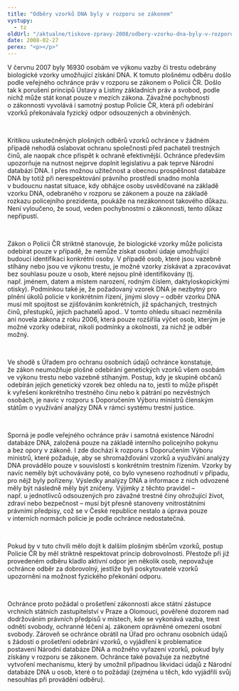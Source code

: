 ```yaml
---
title: "Odběry vzorků DNA byly v rozporu se zákonem"
vystupy:
  - tz
oldUrl: "/aktualne/tiskove-zpravy-2008/odbery-vzorku-dna-byly-v-rozporu-se-zakonem"
date: 2008-02-27
perex: "<p></p>"
---
```


<!-- imported from the old website -->

<p class="Normln">V červnu 2007 byly 16930 osobám ve výkonu vazby či trestu odebrány biologické vzorky umožňující získání DNA. K tomuto plošnému odběru došlo podle veřejného ochránce práv v rozporu se zákonem o Policii ČR. Došlo tak k porušení principů Ústavy a Listiny základních práv a svobod, podle nichž může stát konat pouze v mezích zákona. Závažné pochybnosti o zákonnosti vyvolává i samotný postup Policie ČR, která při odebírání vzorků překonávala fyzický odpor odsouzených a obviněných.</p><p class="Normln"> </p><p class="Normln">Kritikou uskutečněných plošných odběrů vzorků ochránce v žádném případě nehodlá oslabovat ochranu společnosti před pachateli trestných činů, ale naopak chce přispět k ochraně efektivnější. Ochránce především upozorňuje na nutnost nejprve doplnit legislativu a pak teprve Národní databázi DNA. I přes možnou užitečnost a obecnou prospěšnost databáze DNA by totiž při nerespektování právního prostředí snadno mohla v budoucnu nastat situace, kdy obhájce osoby usvědčované na základě vzorku DNA, odebraného v rozporu se zákonem a pouze na základě rozkazu policejního prezidenta, poukáže na nezákonnost takového důkazu. Není vyloučeno, že soud, veden pochybnostmi o zákonnosti, tento důkaz nepřipustí.</p><p class="Normln"> </p><p class="Normln">Zákon o Policii ČR striktně stanovuje, že biologické vzorky může policista odebírat pouze v případě, že nemůže získat osobní údaje umožňující budoucí identifikaci konkrétní osoby. V případě osob, které jsou vazebně stíhány nebo jsou ve výkonu trestu, je možné vzorky získávat a zpracovávat bez souhlasu pouze u osob, které nejsou plně identifikovány (tj. např. jménem, datem a místem narození, rodným číslem, daktyloskopickými otisky). Podmínkou také je, že požadovaný vzorek DNA je nezbytný pro plnění úkolů policie v konkrétním řízení, jinými slovy – odběr vzorku DNA musí mít spojitost se zjišťováním konkrétních, již spáchaných, trestných činů, přestupků, jejich pachatelů apod.. V tomto ohledu situaci nezměnila ani novela zákona z roku 2006, která pouze rozšířila výčet osob, kterým je možné vzorky odebírat, nikoli podmínky a okolnosti, za nichž je odběr možný.</p><p class="Normln"> </p><p class="Normln">Ve shodě s Úřadem pro ochranu osobních údajů ochránce konstatuje, že zákon neumožňuje plošné odebírání genetických vzorků všem osobám ve výkonu trestu nebo vazebně stíhaným. Postup, kdy je skupině občanů odebírán jejich genetický vzorek bez ohledu na to, jestli to může přispět k vyřešení konkrétního trestného činu nebo k pátrání po nezvěstných osobách, je navíc v rozporu s Doporučením Výboru ministrů členským státům o využívání analýzy DNA v rámci systému trestní justice.</p><p class="Normln"> </p><p class="Normln">Sporná je podle veřejného ochránce práv i samotná existence Národní databáze DNA, založená pouze na základě interního policejního pokynu a bez opory v zákoně. I zde dochází k rozporu s Doporučením Výboru ministrů, které požaduje, aby se shromažďování vzorků a využívání analýzy DNA provádělo pouze v souvislosti s konkrétním trestním řízením. Vzorky by navíc neměly být uchovávány poté, co bylo vyneseno rozhodnutí v případu, pro nějž byly pořízeny. Výsledky analýzy DNA a informace z nich odvozené měly být následně měly být zničeny. Výjimky z těchto pravidel – např. u jednotlivců odsouzených pro závažné trestné činy ohrožující život, zdraví nebo bezpečnost – musí být přesně stanoveny vnitrostátními právními předpisy, což se v České republice nestalo a úprava pouze v interních normách policie je podle ochránce nedostatečná.</p><p class="Normln"> </p><p class="Normln">Pokud by v tuto chvíli mělo dojít k dalším plošným sběrům vzorků, postup Policie ČR by měl striktně respektovat princip dobrovolnosti. Přestože při již provedeném odběru kladlo aktivní odpor jen několik osob, nepovažuje ochránce odběr za dobrovolný, jestliže byli poskytovatelé vzorků upozorněni na možnost fyzického překonání odporu.</p><p class="Normln"> </p><p class="Normln">Ochránce proto požádal o prošetření zákonnosti akce státní zástupce vrchních státních zastupitelství v Praze a Olomouci, pověřené dozorem nad dodržováním právních předpisů v místech, kde se vykonává vazba, trest odnětí svobody, ochranné léčení aj. zákonem oprávněné omezení osobní svobody. Zároveň se ochránce obrátil na Úřad pro ochranu osobních údajů s žádostí o prošetření odebrání vzorků, o vyjádření k problematice postavení Národní databáze DNA a možného vyřazení vzorků, pokud byly získány v rozporu se zákonem. Ochránce také považuje za nezbytné vytvoření mechanismu, který by umožnil případnou likvidaci údajů z Národní databáze DNA u osob, které o to požádají (zejména u těch, kdo vyjádřili svůj nesouhlas při provádění odběru).</p>
